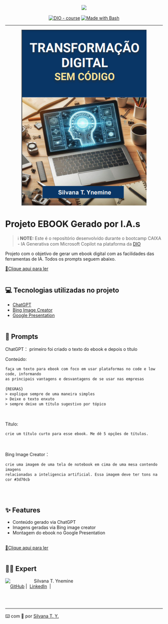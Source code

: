<p align="center">
    <img width="100" src=".github/assets/banner.png">
</p>


<p align="center">
<a href="https://dio.me/"><img src="https://img.shields.io/badge/DIO-Course-28DA77?logo=youtube" alt="DIO - course"></a>
<a href="https://www.gnu.org/software/bash/" title="Go to Bash homepage"><img src="https://img.shields.io/badge/Prompt-Project-blue?logo=gnu-bash&amp;logoColor=white" alt="Made with Bash"></a></p>

-------


<p align="center">
<img 
    src="./assets/image.png"
    width="400"  
/>
</p>

# Projeto EBOOK Gerado por I.A.s


 > ℹ️ **NOTE:** Este é o repositório desenvolvido durante o bootcamp CAIXA - IA Generativa com Microsoft Copilot na plataforma da [DIO](https://dio.me)

Projeto com o objetivo de gerar um ebook digital com as facilidades das ferramentas de IA. Todos os prompts
seguem abaixo.

<a href="https://github.com/silvanat/prompts-recipe-to-create-a-ebook/blob/main/ebook-transformacao-digital.pdf" title="View PDF now"> 📕Clique aqui para ler</a>
<br/><br/>

## 💻 Tecnologias utilizadas no projeto

- [ChatGPT](https://chat.openai.com/) 
- [Bing Image Creator](https://www.bing.com/)
- [Google Presentation](https://docs.google.com/presentation/)
<br/><br/>
## 🧠 Prompts


ChatGPT：
primeiro foi criado o texto do ebook e depois o título

Conteúdo:

```
faça um texto para ebook com foco em usar plataformas no code e low code, informando 
as principais vantagens e desvantagens de se usar nas empresas

{REGRAS}
> explique sempre de uma maneira simples
> Deixe o texto enxuto
> sempre deixe um título sugestivo por tópico
```
<br/><br/>
Título:

```
crie um título curto para esse ebook. Me dê 5 opções de títulos.
```

<br/><br/>
Bing Image Creator：
```
crie uma imagem de uma tela de notebook em cima de uma mesa contendo imagens
relacionadas a inteligencia artificial. Essa imagem deve ter tons na cor #3d70cb
```

<br/><br/>
## ✨ Features

- Conteúdo gerado via ChatGPT
- Imagens geradas via Bing image creator
- Montagem do ebook no Google Presentation
<br/><br/>

<a href="https://github.com/silvanat/prompts-recipe-to-create-a-ebook/blob/main/ebook-transformacao-digital.pdf" title="View PDF now"> 📕Clique aqui para ler</a>
<br/><br/>

## 👨‍💻 Expert

<p>
    <img 
      align=left 
      margin=10 
      width=80 
      src="https://avatars.githubusercontent.com/u/1665405?v=4"
    />
    <p>&nbsp&nbsp&nbspSilvana T. Ynemine<br>
    &nbsp&nbsp&nbsp
    <a href="https://github.com/silvanat">
    GitHub</a>&nbsp;|&nbsp;
    <a href="https://linkedin.com/in/
silvanaty">LinkedIn</a>
&nbsp;|&nbsp;
  
</p>
</p>
<br/><br/>

<p>

---

⌨️ com 💜 por [Silvana T. Y.](https://github.com/silvanat)
